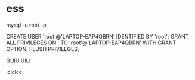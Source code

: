 # ess
mysql -u root -p

CREATE USER 'root'@'LAPTOP-EAP4QBRN' IDENTIFIED BY 'root';
GRANT ALL PRIVILEGES ON *.* TO 'root'@'LAPTOP-EAP4QBRN' WITH GRANT OPTION;
FLUSH PRIVILEGES;

GUIUIUIU

lclclcc